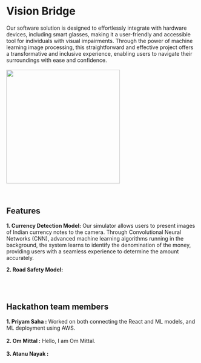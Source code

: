 # Vision Bridge
Our software solution is designed to effortlessly integrate with hardware devices, including smart glasses, making it a user-friendly and accessible tool for individuals with visual impairments. Through the power of machine learning image processing, this straightforward and effective project offers a transformative and inclusive experience, enabling users to navigate their surroundings with ease and confidence.
<br/><br/>
<img height="300px" src="https://github.com/Nayaker/Vision-Bridge/assets/93304796/9035365a-0a11-435f-9bcc-2e8170802e50" />

<br/>

## Features
<b>1. Currency Detection Model:</b> Our simulator allows users to present images of Indian currency notes to the camera. Through Convolutional Neural Networks (CNN), advanced machine learning algorithms running in the background, the system learns to identify the denomination of the money, providing users with a seamless experience to determine the amount accurately. 

<b>2. Road Safety Model:</b> 

<br/><br/>

## Hackathon team members 
<b>1. Priyam Saha :</b> Worked on both connecting the React and ML models, and ML deployment using AWS. <br/><br/>
<b>2. Om Mittal :</b> Hello, I am Om Mittal.<br/><br/>
<b>3. Atanu Nayak :</b> <br/><br/>
